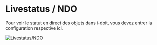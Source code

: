 # Livestatus / NDO

Pour voir le statut en direct des objets dans i-doit, vous devez entrer la configuration respective ici.

[![Livestatus/NDO](../../../../assets/images/en/system-administration/administration/import-and-interfaces/monitoring/2-m.png)](../../../../assets/images/en/system-administration/administration/import-and-interfaces/monitoring/2-m.png)